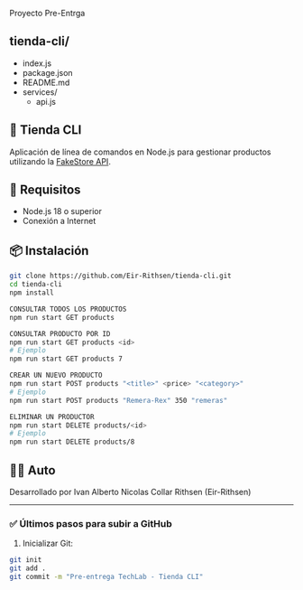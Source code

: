 Proyecto Pre-Entrga 
## tienda-cli/
* index.js
* package.json
* README.md
* services/
    *  api.js
## 🛒 Tienda CLI

Aplicación de línea de comandos en Node.js para gestionar productos utilizando la [FakeStore API](https://fakestoreapi.com/).

## 🚀 Requisitos

- Node.js 18 o superior
- Conexión a Internet

## 📦 Instalación

```bash
git clone https://github.com/Eir-Rithsen/tienda-cli.git
cd tienda-cli
npm install

CONSULTAR TODOS LOS PRODUCTOS
npm run start GET products

CONSULTAR PRODUCTO POR ID
npm run start GET products <id>
# Ejemplo
npm run start GET products 7

CREAR UN NUEVO PRODUCTO
npm run start POST products "<title>" <price> "<category>"
# Ejemplo
npm run start POST products "Remera-Rex" 350 "remeras"

ELIMINAR UN PRODUCTOR
npm run start DELETE products/<id>
# Ejemplo
npm run start DELETE products/8
```
## 🧑‍💻 Auto

Desarrollado por Ivan Alberto Nicolas Collar Rithsen (Eir-Rithsen)


---

### ✅ Últimos pasos para subir a GitHub

1. Inicializar Git:

```bash
git init
git add .
git commit -m "Pre-entrega TechLab - Tienda CLI"



